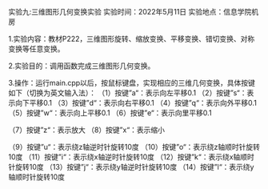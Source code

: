 实验九:三维图形几何变换实验
实验时间：2022年5月11日
实验地点：信息学院机房

1.实验内容：教材P222，三维图形旋转、缩放变换、平移变换、错切变换、对称变换等任意变换。

2.实验目的：调用函数完成三维图形几何变换。 

3.操作：运行main.cpp以后，按鼠标键盘，实现相应的三维几何变换，具体按键如下（切换为英文输入法）：
（1）按键”a“：表示向左平移0.1
（2）按键”s“：表示向下平移0.1
（3）按键”d“：表示向右平移0.1
（4）按键”q“：表示向外平移0.1
（5）按键”w“：表示向上平移0.1
（6）按键”e“：表示向里平移0.1

（7）按键”z“：表示放大
（8）按键”x“：表示缩小

（9）按键”u“：表示绕z轴逆时针旋转10度
（10）按键”o“：表示绕z轴顺时针旋转10度
（11）按键”i“：表示绕x轴逆时针旋转10度
（12）按键”k“：表示绕x轴顺时针旋转10度
（13）按键”j“：表示绕y轴逆时针旋转10度
（14）按键”l“：表示绕y轴顺时针旋转10度
